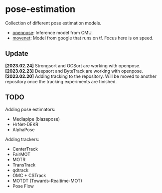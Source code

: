 # pose-estimation
Collection of different pose estimation models.
- [openpose](openpose): Inference model from CMU.
- [movenet](movenet): Model from google that runs on tf. Focus here is on speed.

## Update
**[2023.02.24]** Strongsort and OCSort are working with openpose.  
**[2023.02.23]** Deepsort and ByteTrack are working with openpose.  
**[2023.02.20]** Adding tracking to the repository. Will be moved to another repository once the tracking experiments are finished.

## TODO
Adding pose estimators:
- Mediapipe (blazepose)
- HrNet-DEKR
- AlphaPose

Adding trackers:
- CenterTrack
- FairMOT
- MOTR
- TransTrack
- qdtrack
- OMC + CSTrack
- MOTDT (Towards-Realtime-MOT)
- Pose Flow

